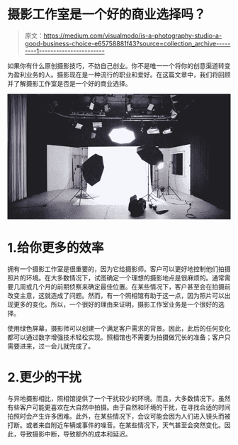 # 摄影工作室是一个好的商业选择吗？

> 原文：<https://medium.com/visualmodo/is-a-photography-studio-a-good-business-choice-e65758881f43?source=collection_archive---------1----------------------->

如果你有什么原创摄影技巧，不妨自己创业。你不是唯一一个将你的创意渠道转变为盈利业务的人。摄影现在是一种流行的职业和爱好。在这篇文章中，我们将回顾并了解摄影工作室是否是一个好的商业选择。

![](img/32a0a82fa6f02287acfbf90e0c2d29b1.png)

# 1.给你更多的效率

拥有一个摄影工作室是很重要的，因为它给摄影师。客户可以更好地控制他们拍摄照片的环境。在大多数情况下，试图确定一个理想的摄影地点是很麻烦的。通常需要几周或几个月的前期侦察来确定最佳位置。在某些情况下，客户甚至会在拍摄前改变主意，这就造成了问题。然而，有一个照相馆有助于这一点，因为照片可以出现更多的变化。所以，一个很好的理由来证明，摄影工作室业务是一个很好的选择。

使用绿色屏幕，摄影师可以创建一个满足客户需求的背景。因此，此后的任何变化都可以通过数字增强技术轻松实现。照相馆也不需要为拍摄做冗长的准备；客户只需要进来，过一会儿就完成了。

# 2.更少的干扰

与异地摄影相比，照相馆提供了一个干扰较少的环境。而且，大多数情况下。虽然有些客户可能更喜欢在大自然中拍摄。由于自然和环境的干扰，在寻找合适的时间拍照时会产生许多困难。此外，在某些情况下，会议可能会因为人们进入镜头而被打断。或者来自附近车辆或事件的噪音。在某些情况下，天气甚至会突然变化。因此，导致摄影中断，导致额外的成本和延迟。